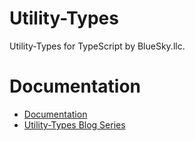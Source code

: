 # Utility-Types

Utility-Types for TypeScript by BlueSky.llc.

# Documentation

- [Documentation](https://bluesky-llc.github.io/open-source/modules/Utility_Types.html)
- [Utility-Types Blog Series](https://medium.com/@hansoksendahl/list/ts-utilitytypes-dcf631c157a5)
